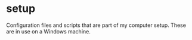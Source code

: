 # setup #

Configuration files and scripts that are part of my computer setup.
These are in use on a Windows machine.

